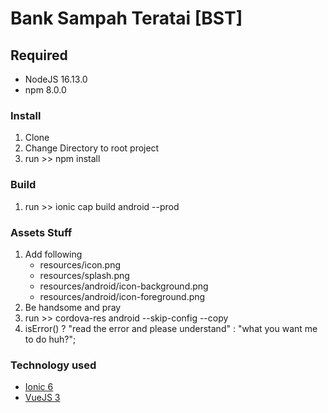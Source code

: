 # Bank Sampah Teratai [BST]
## Required
<ul>
    <li> NodeJS 16.13.0 </li>
    <li> npm 8.0.0  </li>
</ul>

### Install
<ol>
    <li> Clone
    <li> Change Directory to root project </li>
    <li> run >> npm install </li>
</ol>

### Build
<ol>
    <li> run >> ionic cap build android --prod
</ol>

### Assets Stuff
<ol>
    <li> Add following 
    <ul>
        <li> resources/icon.png
        <li> resources/splash.png
        <li> resources/android/icon-background.png
        <li> resources/android/icon-foreground.png
    </ul> 
    <li> Be handsome and pray
    <li> run >> cordova-res android --skip-config --copy
    <li> isError() ? "read the error and please understand" : "what you want me to do huh?"; 
</ol>

### Technology used
<ul>
    <li> <a href="https://ionicframework.com/">Ionic 6</a> </li>
    <li> <a href="https://vuejs.org/"> VueJS 3 </a> </li>
</ul>